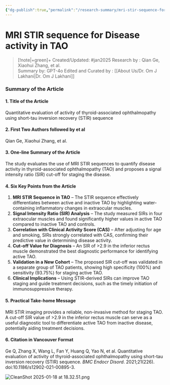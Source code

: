 ```yaml
---
{"dg-publish":true,"permalink":"/research-summary/mri-stir-sequence-for-disease-activity-in-tao/"}
---
```




# MRI STIR sequence for Disease activity in TAO

<script data-goatcounter="https://endocrinologyindia.goatcounter.com/count" async src="//gc.zgo.at/count.js"></script>

> [!note|+green]+ Created/Updated: #jan2025 
> Research by : Qian Ge, Xiaohui Zhang, et al.  
> Summary by: GPT-4o
> Edited and Curated by : [[About Us/Dr. Om J Lakhani\|Dr. Om J Lakhani]]


### **Summary of the Article**

#### **1. Title of the Article**  
Quantitative evaluation of activity of thyroid-associated ophthalmopathy using short-tau inversion recovery (STIR) sequence  

#### **2. First Two Authors followed by et al**  
Qian Ge, Xiaohui Zhang, et al.  

#### **3. One-line Summary of the Article**  
The study evaluates the use of MRI STIR sequences to quantify disease activity in thyroid-associated ophthalmopathy (TAO) and proposes a signal intensity ratio (SIR) cut-off for staging the disease.  

#### **4. Six Key Points from the Article**  
1. **MRI STIR Sequence in TAO** – The STIR sequence effectively differentiates between active and inactive TAO by highlighting water-containing inflammatory changes in extraocular muscles.  
2. **Signal Intensity Ratio (SIR) Analysis** – The study measured SIRs in four extraocular muscles and found significantly higher values in active TAO compared to inactive TAO and controls.  
3. **Correlation with Clinical Activity Score (CAS)** – After adjusting for age and smoking, SIRs strongly correlated with CAS, confirming their predictive value in determining disease activity.  
4. **Cut-off Value for Diagnosis** – An SIR of >2.9 in the inferior rectus muscle demonstrated the best diagnostic performance for identifying active TAO.  
5. **Validation in a New Cohort** – The proposed SIR cut-off was validated in a separate group of TAO patients, showing high specificity (100%) and sensitivity (93.75%) for staging active TAO.  
6. **Clinical Implications** – Using STIR-derived SIRs can improve TAO staging and guide treatment decisions, such as the timely initiation of immunosuppressive therapy.  

#### **5. Practical Take-home Message**  
MRI STIR imaging provides a reliable, non-invasive method for staging TAO. A cut-off SIR value of >2.9 in the inferior rectus muscle can serve as a useful diagnostic tool to differentiate active TAO from inactive disease, potentially aiding treatment decisions.  

#### **6. Citation in Vancouver Format**  
Ge Q, Zhang X, Wang L, Fan Y, Huang Q, Yao N, et al. Quantitative evaluation of activity of thyroid-associated ophthalmopathy using short-tau inversion recovery (STIR) sequence. *BMC Endocr Disord*. 2021;21(226). doi:10.1186/s12902-021-00895-3.  

![CleanShot 2025-01-18 at 18.32.51.png](/img/user/attachments/CleanShot%202025-01-18%20at%2018.32.51.png)